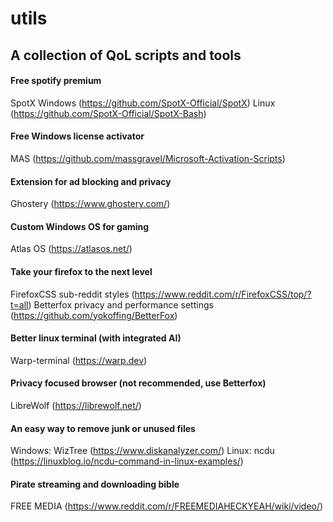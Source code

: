 # utils

## A collection of QoL scripts and tools 

#### Free spotify premium
SpotX
Windows (https://github.com/SpotX-Official/SpotX)
Linux (https://github.com/SpotX-Official/SpotX-Bash)

#### Free Windows license activator
MAS (https://github.com/massgravel/Microsoft-Activation-Scripts)

#### Extension for ad blocking and privacy
Ghostery (https://www.ghostery.com/)

#### Custom Windows OS for gaming
Atlas OS (https://atlasos.net/)

#### Take your firefox to the next level
FirefoxCSS sub-reddit styles (https://www.reddit.com/r/FirefoxCSS/top/?t=all)
Betterfox privacy and performance settings (https://github.com/yokoffing/BetterFox)

#### Better linux terminal (with integrated AI)
Warp-terminal (https://warp.dev)

#### Privacy focused browser (not recommended, use Betterfox)
LibreWolf (https://librewolf.net/)

#### An easy way to remove junk or unused files
Windows: WizTree (https://www.diskanalyzer.com/)
Linux: ncdu (https://linuxblog.io/ncdu-command-in-linux-examples/)

#### Pirate streaming and downloading bible
FREE MEDIA (https://www.reddit.com/r/FREEMEDIAHECKYEAH/wiki/video/)
